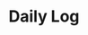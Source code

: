 ---
layout: list
title: Daily Log
slug: daily-log
description: >
  This category shares daily experiences, personal reflections, hobbies, and lifestyle topics. It brings a human touch to the blog by documenting life beyond technical work, including food, travel, and casual thoughts.
sitemap: true
---